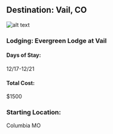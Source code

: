 ## Destination: Vail, CO
![alt text](http://www.vailgov.com/portals/0/img/tiles/full4.jpg)

### Lodging: Evergreen Lodge at Vail
#### Days of Stay:
12/17-12/21
#### Total Cost:
$1500

### Starting Location:
Columbia MO

